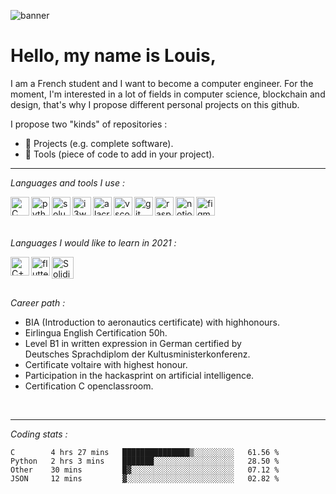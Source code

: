 ![banner](img/banner.gif)

# Hello, my name is Louis,

I am a French student and I want to become a computer engineer. For the moment, I'm interested in a lot of fields in computer science, blockchain and design, that's why I propose different personal projects on this github.

I propose two "kinds" of repositories :
* 🎯 Projects (e.g. complete software).
* 🧩 Tools (piece of code to add in your project).

---

<!--[<img align="right" alt="C" width="275" src="img/pic.gif"/>][C]-->

_Languages and tools I use :_

[<img align="left" alt="C" width="30px" src="https://img.icons8.com/dusk/64/000000/c.png"/>][C]

[<img align="left" alt="python" width="30px" src="https://img.icons8.com/dusk/50/000000/python.png"/>][python]

[<img align="left" alt="solus" width="30px" src="https://img.icons8.com/dusk/64/000000/linux.png"/>][solus]

[<img align="left" alt="i3wm" width="30px" src="https://img.icons8.com/dusk/64/000000/closed-window.png"/>][i3wm]

[<img align="left" alt="alacritty" width="30px" src="https://img.icons8.com/dusk/64/000000/console.png"/>][alacritty]

[<img align="left" alt="vscode" width="30px" src="https://img.icons8.com/dusk/64/000000/visual-studio-code-2019.png"/>][vscode]

[<img align="left" alt="git" width="30px" src="https://img.icons8.com/ios/50/000000/git.png"/>][git]

[<img align="left" alt="raspberry" width="30px" src="https://img.icons8.com/dusk/64/000000/raspberry-pi.png"/>][raspberry]

[<img align="left" alt="notion" width="30px" src="https://img.icons8.com/dusk/64/000000/notion.png"/>][notion]

[<img align="left" alt="figma" width="30px" src="https://img.icons8.com/office/30/000000/figma.png"/>][figma]

<br>
<br>
<br>

_Languages I would like to learn in 2021 :_

[<img align="left" alt="C++" width="30px" src="https://img.icons8.com/ios-filled/50/000000/c-plus-plus-logo.png"/>][C++]

[<img align="left" alt="flutter" width="30px" src="https://img.icons8.com/ios/50/000000/flutter.png"/>][flutter]

[<img align="left" alt="Solidity" width="35px" src="https://docs.soliditylang.org/en/v0.8.7/_images/logo.svg"/>][Solidity]

<br>
<br>
<br>

_Career path :_

- BIA (Introduction to aeronautics certificate) with highhonours.<br>
- Eirlingua English Certification 50h.<br>
- Level B1 in written expression in German certified by <br>Deutsches Sprachdiplom der Kultusministerkonferenz. <br>
- Certificate voltaire with highest honour.
- Participation in the hackasprint on artificial intelligence.
- Certification C openclassroom.

<br>

----

_Coding stats :_

<!--START_SECTION:waka-->
```text
C        4 hrs 27 mins   ███████████████▒░░░░░░░░░   61.56 % 
Python   2 hrs 3 mins    ███████░░░░░░░░░░░░░░░░░░   28.50 % 
Other    30 mins         █▓░░░░░░░░░░░░░░░░░░░░░░░   07.12 % 
JSON     12 mins         ▓░░░░░░░░░░░░░░░░░░░░░░░░   02.82 % 
```
<!--END_SECTION:waka-->

[C]: https://devdocs.io/c/
[python]: https://www.python.org/

[solus]: https://getsol.us/home/
[i3wm]: https://i3wm.org/
[vscode]: https://code.visualstudio.com/
[alacritty]: https://github.com/alacritty/alacritty
[git]: https://git-scm.com/

[raspberry]: https://www.raspberrypi.org/

[notion]: https://www.notion.so/
[figma]: https://www.figma.com/

[C++]: https://isocpp.org/
[flutter]: https://flutter.dev/
[Ocaml]: https://ocaml.org/index.fr.html
[Arduino]: https://www.arduino.cc/
[Solidity]: https://docs.soliditylang.org/en/v0.8.7/
